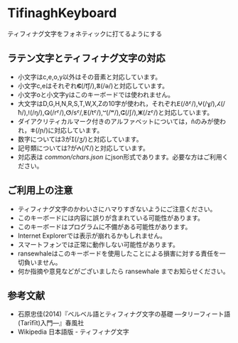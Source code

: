 # TifinaghKeyboard
ティフィナグ文字をフォネティックに打てるようにする

## ラテン文字とティフィナグ文字の対応
* 小文字はc,e,o,y以外はその音素と対応しています。
* 小文字c,eはそれぞれⵞ(/t͡ʃ/),ⴻ(/ə/)と対応しています。
* 小文字oと小文字yはこのキーボードでは使われません。
* 大文字はD,G,H,N,R,S,T,W,X,Zの10字が使われ，それぞれⴹ(/ðˤ/),ⵖ(/ɣ/),ⵃ(/ħ/),ⵑ(/ŋ/),ⵕ(/rˤ/),ⵚ/sˤ/,ⵟ(/tˤ/),ⵯ(/ʷ/),ⵛ(/ʃ/),ⵥ(/zˤ/)と対応しています。
* ダイアクリティカルマーク付きのアルファベットについては，ñのみが使われ，ⵐ(/ɲ/)に対応しています。
* 数字については3がⵊ(/ʒ/)と対応しています。
* 記号類については?がⵄ(/ʕ/)と対応しています。
* 対応表は _common/chars.json_ にjson形式であります。必要な方はご利用ください。

## ご利用上の注意
* ティフィナグ文字のかわいさにハマりすぎないようにご注意ください。
* このキーボードには内容に誤りが含まれている可能性があります。
* このキーボードはプログラムに不備がある可能性があります。
* Internet Explorerでは表示が崩れるかもしれません。
* スマートフォンでは正常に動作しない可能性があります。
* ransewhaleはこのキーボードを使用したことによる損害に対する責任を一切負いません。
* 何か指摘や意見などがございましたら ransewhale までお知らせください。

## 参考文献
* 石原忠佳(2014)『ベルベル語とティフィナグ文字の基礎 ―タリーフィート語(Tarīfīt)入門―』春風社
* Wikipedia 日本語版 - ティフィナグ文字